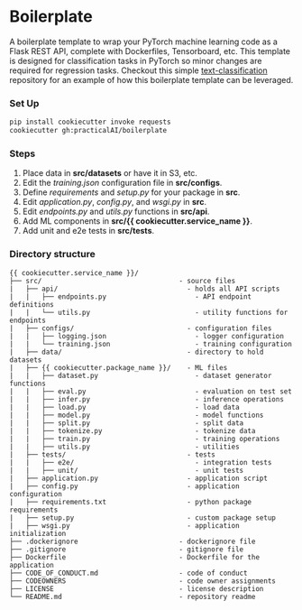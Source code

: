 # Boilerplate

A boilerplate template to wrap your PyTorch machine learning code as a Flask REST API, complete with Dockerfiles, Tensorboard, etc. This template is designed for classification tasks in PyTorch so minor changes are required for regression tasks. Checkout this simple [text-classification](https://github.com/practicalAI/text-classification) repository for an example of how this boilerplate template can be leveraged.

### Set Up
```bash
pip install cookiecutter invoke requests
cookiecutter gh:practicalAI/boilerplate
```

### Steps
1. Place data in **src/datasets** or have it in S3, etc.
2. Edit the *training.json* configuration file in **src/configs**.
3. Define *requirements* and *setup.py* for your package in **src**.
4. Edit *application.py*, *config.py*, and *wsgi.py* in **src**.
5. Edit *endpoints.py* and *utils.py* functions in **src/api**.
6. Add ML components in **src/{{ cookiecutter.service_name }}**.
7. Add unit and e2e tests in **src/tests**.

### Directory structure
```
{{ cookiecutter.service_name }}/
├── src/                                  - source files
|   ├── api/                                - holds all API scripts
|   |   ├── endpoints.py                      - API endpoint definitions
|   |   └── utils.py                          - utility functions for endpoints
|   ├── configs/                            - configuration files
|   |   ├── logging.json                      - logger configuration
|   |   └── training.json                     - training configuration
|   ├── data/                               - directory to hold datasets
|   ├── {{ cookiecutter.package_name }}/    - ML files
|   |   ├── dataset.py                        - dataset generator functions
|   |   ├── eval.py                           - evaluation on test set
|   |   ├── infer.py                          - inference operations
|   |   ├── load.py                           - load data
|   |   ├── model.py                          - model functions
|   |   ├── split.py                          - split data
|   |   ├── tokenize.py                       - tokenize data
|   |   ├── train.py                          - training operations
|   |   ├── utils.py                          - utilities
|   ├── tests/                              - tests
|   |   ├── e2e/                              - integration tests
|   |   ├── unit/                             - unit tests
|   ├── application.py                      - application script
|   ├── config.py                           - application configuration
|   ├── requirements.txt                    - python package requirements
|   ├── setup.py                            - custom package setup
|   ├── wsgi.py                             - application initialization
├── .dockerignore                         - dockerignore file
├── .gitignore                            - gitignore file
├── Dockerfile                            - Dockerfile for the application
├── CODE_OF_CONDUCT.md                    - code of conduct
├── CODEOWNERS                            - code owner assignments
├── LICENSE                               - license description
└── README.md                             - repository readme
```